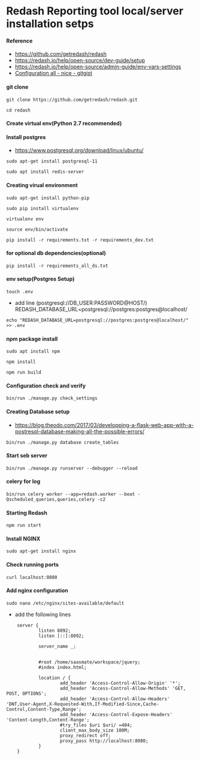 # Redash Reporting tool local/server installation setps

#### Reference
- https://github.com/getredash/redash
- https://redash.io/help/open-source/dev-guide/setup
- https://redash.io/help/open-source/admin-guide/env-vars-settings
- [Configuration all - nice - gitgist](https://gist.github.com/mattes/f941cdc95639e482060a86b9f7ad983b)

#### git clone

`git clone https://github.com/getredash/redash.git`

`cd redash`

#### Create virtual env(Python 2.7 recommended)

#### Install postgres
- https://www.postgresql.org/download/linux/ubuntu/

`sudo apt-get install postgresql-11`

`sudo apt install redis-server`

#### Creating virual environment
`sudo apt-get install python-pip`

`sudo pip install virtualenv`

`virtualenv env`

`source env/bin/activate`

`pip install -r requirements.txt -r requirements_dev.txt`

#### for optional db dependencies(optional)
`pip install -r requirements_all_ds.txt`


#### env setup(Postgres Setup)
`touch .env`

- add line (postgresql://DB_USER:PASSWORD@HOST/)
  REDASH_DATABASE_URL=postgresql://postgres:postgres@localhost/

`echo "REDASH_DATABASE_URL=postgresql://postgres:postgres@localhost/" >> .env`

#### npm package install
`sudo apt install npm`

`npm install`

`npm run build`

#### Configuration check and verify
`bin/run ./manage.py check_settings`

#### Creating Database setup
- https://blog.theodo.com/2017/03/developping-a-flask-web-app-with-a-postresql-database-making-all-the-possible-errors/

`bin/run ./manage.py database create_tables`

#### Start seb server
`bin/run ./manage.py runserver --debugger --reload`

#### celery for log
`bin/run celery worker --app=redash.worker --beat -Qscheduled_queries,queries,celery -c2`

#### Starting Redash
`npm run start`

#### Install NGINX
`sudo apt-get install nginx`

#### Check running ports
`curl localhost:8080`

#### Add nginx configuration

`sudo nano /etc/nginx/sites-available/default`

- add the following lines

```
    server {
            listen 8092;
            listen [::]:8092;

            server_name _;


            #root /home/saasmate/workspace/jquery;
            #index index.html;

            location / {
                    add_header 'Access-Control-Allow-Origin' '*';
                    add_header 'Access-Control-Allow-Methods' 'GET, POST, OPTIONS';
                    add_header 'Access-Control-Allow-Headers' 'DNT,User-Agent,X-Requested-With,If-Modified-Since,Cache-Control,Content-Type,Range';
                    add_header 'Access-Control-Expose-Headers' 'Content-Length,Content-Range';
                    #try_files $uri $uri/ =404;
                    client_max_body_size 100M;
                    proxy_redirect off;
                    proxy_pass http://localhost:8080;
            }
    }

```



